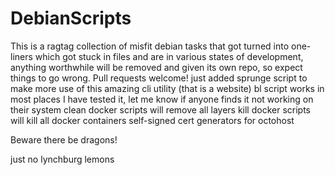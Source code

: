 DebianScripts
=============

This is a ragtag collection of misfit debian tasks that got turned into one-liners which got stuck in files and are in various states of development, anything worthwhile will be removed and given its own repo, so expect things to go wrong.  Pull requests welcome!
just added sprunge script to make more use of this amazing cli utility (that is a website)
bl script works in most places I have tested it, let me know if anyone finds it not working on their system
clean docker scripts will remove all layers
kill docker scripts will kill all docker containers
self-signed cert generators for octohost

Beware there be dragons!

just no lynchburg lemons
